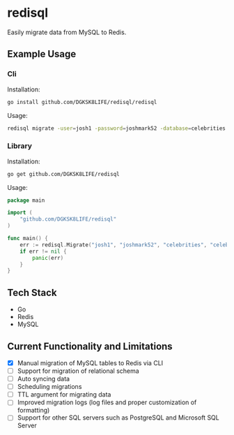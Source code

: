 # redisql 

Easily migrate data from MySQL to Redis. 

## Example Usage

### Cli

Installation: 

```bash
go install github.com/DGKSK8LIFE/redisql/redisql
```

Usage:

```bash
redisql migrate -user=josh1 -password=joshmark52 -database=celebrities -table=celebrity -redisaddr=localhost:6379 -redispass=joshmark52
```

### Library

Installation:

```bash
go get github.com/DGKSK8LIFE/redisql
```

Usage:

```go
package main

import (
    "github.com/DGKSK8LIFE/redisql"
)

func main() {
    err := redisql.Migrate("josh1", "joshmark52", "celebrities", "celebrity", "localhost:6379", "joshmark52")
    if err != nil {
        panic(err)
    }
}
```

## Tech Stack 

- Go 
- Redis
- MySQL 

## Current Functionality and Limitations

- [x] Manual migration of MySQL tables to Redis via CLI
- [ ] Support for migration of relational schema 
- [ ] Auto syncing data
- [ ] Scheduling migrations
- [ ] TTL argument for migrating data 
- [ ] Improved migration logs (log files and proper customization of formatting)
- [ ] Support for other SQL servers such as PostgreSQL and Microsoft SQL Server